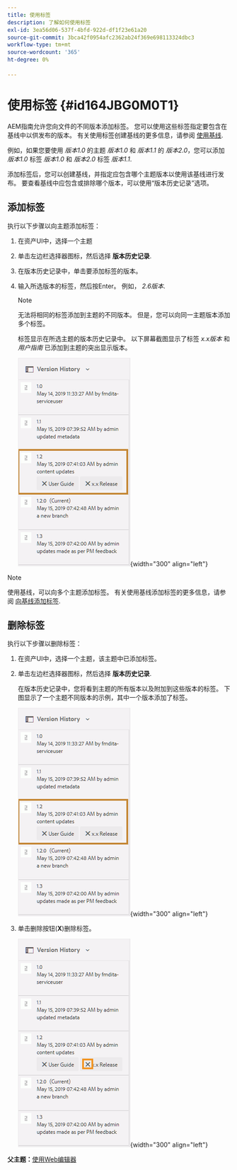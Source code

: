 ```yaml
---
title: 使用标签
description: 了解如何使用标签
exl-id: 3ea56d06-537f-4bfd-922d-df1f23e61a20
source-git-commit: 3bca42f0954afc2362ab24f369e698113324dbc3
workflow-type: tm+mt
source-wordcount: '365'
ht-degree: 0%

---
```


# 使用标签 {#id164JBG0M0T1}

AEM指南允许您向文件的不同版本添加标签。 您可以使用这些标签指定要包含在基线中以供发布的版本。 有关使用标签创建基线的更多信息，请参阅 [使用基线](generate-output-use-baseline-for-publishing.md#).

例如，如果您要使用 *版本1.0* 的主题 *版本1.0* 和 *版本1.1* 的 *版本2.0*，您可以添加 *版本1.0* 标签 *版本1.0* 和 *版本2.0* 标签 *版本1.1*.

添加标签后，您可以创建基线，并指定应包含哪个主题版本以使用该基线进行发布。 要查看基线中应包含或排除哪个版本，可以使用“版本历史记录”选项。

## 添加标签

执行以下步骤以向主题添加标签：

1. 在资产UI中，选择一个主题
1. 单击左边栏选择器图标，然后选择 **版本历史记录**.
1. 在版本历史记录中，单击要添加标签的版本。

1. 输入所选版本的标签，然后按Enter。 例如， *2.6版本*.

   >[!NOTE]
   >
   > 无法将相同的标签添加到主题的不同版本。 但是，您可以向同一主题版本添加多个标签。

   标签显示在所选主题的版本历史记录中。 以下屏幕截图显示了标签 *x.x版本* 和 *用户指南* 已添加到主题的突出显示版本。

   ![](images/labels.png){width="300" align="left"}

>[!NOTE]
>
> 使用基线，可以向多个主题添加标签。 有关使用基线添加标签的更多信息，请参阅 [向基线添加标签](generate-output-use-baseline-for-publishing.md#id184KD0T305Z).

## 删除标签

执行以下步骤以删除标签：

1. 在资产UI中，选择一个主题，该主题中已添加标签。
1. 单击左边栏选择器图标，然后选择 **版本历史记录**.

   在版本历史记录中，您将看到主题的所有版本以及附加到这些版本的标签。 下图显示了一个主题不同版本的示例，其中一个版本添加了标签。

   ![](images/labels.png){width="300" align="left"}

1. 单击删除按钮\(**X**\)删除标签。

   ![](images/delete-labels.png){width="300" align="left"}


**父主题：**[&#x200B;使用Web编辑器](web-editor.md)
